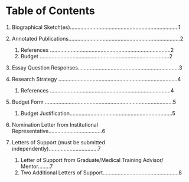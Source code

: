 #  Table of Contents

1.  Biographical Sketch(es)……………….………………………………………………1

  

1.  Annotated Publications……………………………….………………………………..2
    1.  References …………………………………………………………………..….2
    2.  Budget ………………………………………………………………………..….2

  

1.  Essay Question Responses…………………………………………………………..3

  

1.  Research Strategy ………………………………………………………….………….4
    1.  References …………………………………………………………………..….4

  

1.  Budget Form …………………………………………………………………………..5
    1.  Budget Justification……………………………………………………………5

  

1.  Nomination Letter from Institutional Representative………………………………6

  

1.  Letters of Support (must be submitted independently)……………………………7
    1.  Letter of Support from Graduate/Medical Training Advisor/
        Mentor……..7
    2.  Two Additional Letters of Support…………………………………………...8
